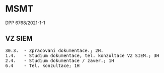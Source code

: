 # MSMT
DPP 6768/2021-1-1

VZ SIEM
-------
<pre>
30.3.  - Zpracovani dokumentace.; 2H.
1.4.   - Studium dokumentace, tel. konzultace VZ SIEM.; 3H
2.4.   - Studium dokumentace / zaver.; 1H
6.4    - Tel. konzultace; 1H
</pre>
